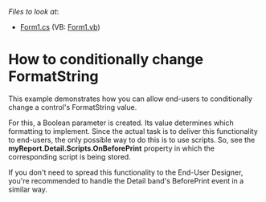 <!-- default file list -->
*Files to look at*:

* [Form1.cs](./CS/Form1.cs) (VB: [Form1.vb](./VB/Form1.vb))
<!-- default file list end -->
# How to conditionally change FormatString


<p>This example demonstrates how you can allow end-users to conditionally change a control's FormatString value.</p><p>For this, a Boolean parameter is created. Its value determines which formatting to implement. Since the actual task is to deliver this functionality to end-users, the only possible way to do this is to use scripts. So, see the <strong>myReport.Detail.Scripts.OnBeforePrint</strong> property in which the corresponding script is being stored.</p><p>If you don't need to spread this functionality to the End-User Designer, you're recommended to handle the Detail band's BeforePrint event in a similar way.</p>

<br/>


